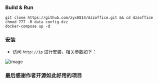 ### Build & Run

```
git clone https://github.com/zyx0814/dzzoffice.git && cd dzzoffice
chmod 777 -R data config dzz 
docker-compose up -d
```

### 安装
* 访问 `http://ip` 进行安装，相关参数如下：

![image](https://raw.githubusercontent.com/n3uz/dzzoffice/master/docker/INSTALL_DB_INFO.png)

### 最后感谢作者开源如此好用的项目
